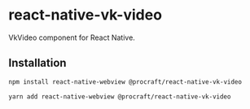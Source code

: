 # react-native-vk-video

VkVideo component for React Native.

## Installation

```sh
npm install react-native-webview @procraft/react-native-vk-video
```
```sh
yarn add react-native-webview @procraft/react-native-vk-video
```